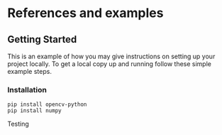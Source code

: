 # References and examples

## Getting Started
This is an example of how you may give instructions on setting up your project locally. To get a local copy up and running follow these simple example steps.

### Installation
```
pip install opencv-python
pip install numpy
```

Testing
